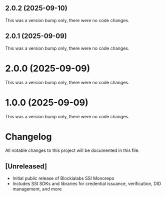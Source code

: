 ## 2.0.2 (2025-09-10)

This was a version bump only, there were no code changes.

## 2.0.1 (2025-09-09)

This was a version bump only, there were no code changes.

# 2.0.0 (2025-09-09)

This was a version bump only, there were no code changes.

# 1.0.0 (2025-09-09)

This was a version bump only, there were no code changes.

# Changelog

All notable changes to this project will be documented in this file.

## [Unreleased]

- Initial public release of Blockialabs SSI Monorepo
- Includes SSI SDKs and libraries for credential issuance, verification, DID management, and more
